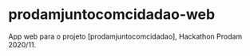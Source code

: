 # prodamjuntocomcidadao-web
App web para o projeto [prodamjuntocomcidadao], Hackathon Prodam 2020/11.
